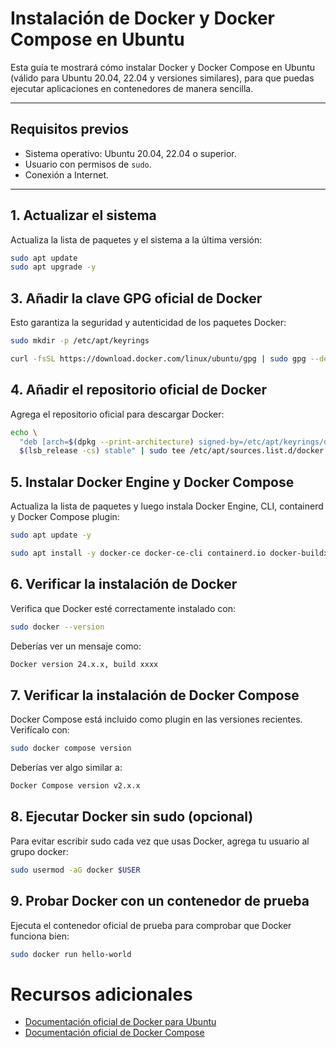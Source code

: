# Instalación de Docker y Docker Compose en Ubuntu

Esta guía te mostrará cómo instalar Docker y Docker Compose en Ubuntu (válido para Ubuntu 20.04, 22.04 y versiones similares), para que puedas ejecutar aplicaciones en contenedores de manera sencilla.

---

## Requisitos previos

- Sistema operativo: Ubuntu 20.04, 22.04 o superior.
- Usuario con permisos de `sudo`.
- Conexión a Internet.

---

## 1. Actualizar el sistema

Actualiza la lista de paquetes y el sistema a la última versión:

```bash
sudo apt update
sudo apt upgrade -y
```


## 3. Añadir la clave GPG oficial de Docker
Esto garantiza la seguridad y autenticidad de los paquetes Docker:

```bash
sudo mkdir -p /etc/apt/keyrings

curl -fsSL https://download.docker.com/linux/ubuntu/gpg | sudo gpg --dearmor -o /etc/apt/keyrings/docker.gpg
```


## 4. Añadir el repositorio oficial de Docker
Agrega el repositorio oficial para descargar Docker:

```bash
echo \
  "deb [arch=$(dpkg --print-architecture) signed-by=/etc/apt/keyrings/docker.gpg] https://download.docker.com/linux/ubuntu \
  $(lsb_release -cs) stable" | sudo tee /etc/apt/sources.list.d/docker.list > /dev/null
```


## 5. Instalar Docker Engine y Docker Compose
Actualiza la lista de paquetes y luego instala Docker Engine, CLI, containerd y Docker Compose plugin:

```bash
sudo apt update -y 

sudo apt install -y docker-ce docker-ce-cli containerd.io docker-buildx-plugin docker-compose-plugin

```


## 6. Verificar la instalación de Docker
Verifica que Docker esté correctamente instalado con:

```bash
sudo docker --version
```

Deberías ver un mensaje como:

```bash
Docker version 24.x.x, build xxxx
```



## 7. Verificar la instalación de Docker Compose
Docker Compose está incluido como plugin en las versiones recientes. Verifícalo con:

```bash
sudo docker compose version
```
Deberías ver algo similar a:
```bash
Docker Compose version v2.x.x
``` 

## 8. Ejecutar Docker sin sudo (opcional)
Para evitar escribir sudo cada vez que usas Docker, agrega tu usuario al grupo docker:

```bash
sudo usermod -aG docker $USER
```



## 9. Probar Docker con un contenedor de prueba
Ejecuta el contenedor oficial de prueba para comprobar que Docker funciona bien:

```bash
sudo docker run hello-world
```



# Recursos adicionales

- [Documentación oficial de Docker para Ubuntu](https://docs.docker.com/engine/install/ubuntu/)
- [Documentación oficial de Docker Compose](https://docs.docker.com/compose/install/) 






